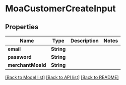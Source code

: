 # MoaCustomerCreateInput

## Properties
Name | Type | Description | Notes
------------ | ------------- | ------------- | -------------
**email** | **String** |  | 
**password** | **String** |  | 
**merchantMoaId** | **String** |  | 

[[Back to Model list]](../README.md#documentation-for-models) [[Back to API list]](../README.md#documentation-for-api-endpoints) [[Back to README]](../README.md)


